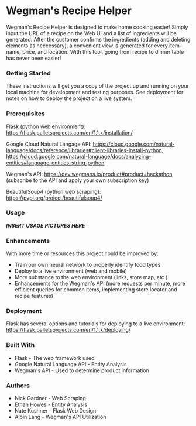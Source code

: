 # Wegman's Recipe Helper

Wegman's Recipe Helper is designed to make home cooking easier! Simply input the URL of a recipe on the Web UI and a list of ingredients will be generated. After the customer confirms the ingredients (adding and deleting elements as neccessary), a convenient view is generated for every item–name, price, and location. With this tool, going from recipe to dinner table has never been easier!


### Getting Started
These instructions will get you a copy of the project up and running on your local machine for development and testing    purposes. See deployment for notes on how to deploy the project on a live system.

### Prerequisites

Flask (python web environment): https://flask.palletsprojects.com/en/1.1.x/installation/

Google Cloud Natural Langage API: https://cloud.google.com/natural-language/docs/reference/libraries#client-libraries-install-python, https://cloud.google.com/natural-language/docs/analyzing-entities#language-entities-string-python

Wegman's API: https://dev.wegmans.io/product#product=hackathon (subscribe to the API and apply your own subscription key)

BeautifulSoup4 (python web scraping): https://pypi.org/project/beautifulsoup4/

### Usage
***INSERT USAGE PICTURES HERE***

### Enhancements
With more time or resources this project could be improved by:
- Train our own neural network to properly identify food types
- Deploy to a live environment (web and mobile)
- More substance to the web environment (links, store map, etc.)
- Enhancements for the Wegman's API (more requests per minute, more efficient queries for common items, implementing store locator and recipe features)

### Deployment
Flask has several options and tutorials for deploying to a live environment: https://flask.palletsprojects.com/en/1.1.x/deploying/


### Built With
- Flask - The web framework used
- Google Natural Language API - Entity Analysis
- Wegman's API - Used to determine product information

### Authors
- Nick Gardner - Web Scraping
- Ethan Howes - Entity Analysis
- Nate Kushner - Flask Web Design
- Albin Lang - Wegman's API Utilization
